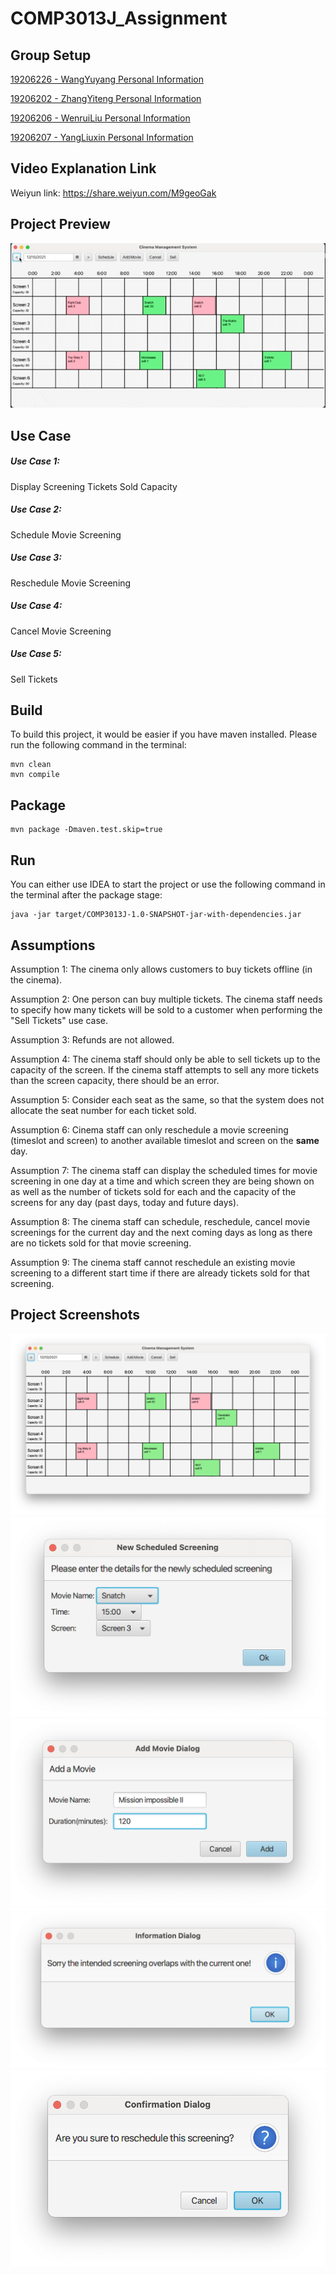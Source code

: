 # COMP3013J_Assignment

## Group Setup

[19206226 - WangYuyang  Personal Information](19206226.md)

[19206202 - ZhangYiteng Personal Information](19206202.md)

[19206206 - WenruiLiu  Personal Information](19206206.md)

[19206207 - YangLiuxin  Personal Information](19206207.md)

## Video Explanation Link
Weiyun link: https://share.weiyun.com/M9geoGak

## Project Preview
![](assets/demo.gif)

## Use Case

##### Use Case 1:

Display Screening Tickets Sold Capacity

##### Use Case 2:

Schedule Movie Screening

##### Use Case 3:

Reschedule Movie Screening

##### Use Case 4:

Cancel Movie Screening

##### Use Case 5:

Sell Tickets

## Build

To build this project, it would be easier if you have maven installed. Please run the following command in the terminal:

```shell
mvn clean
mvn compile
```

## Package

```shell
mvn package -Dmaven.test.skip=true
```

## Run

You can either use IDEA to start the project or use the following command in the terminal after the package stage:

```shell
java -jar target/COMP3013J-1.0-SNAPSHOT-jar-with-dependencies.jar
```



## Assumptions

Assumption 1:
The cinema only allows customers to buy tickets offline (in the cinema).

Assumption 2:
One person can buy multiple tickets. The cinema staff needs to specify how many
tickets will be sold to a customer when performing the "Sell Tickets" use case.

Assumption 3:
Refunds are not allowed.

Assumption 4:
The cinema staff should only be able to sell tickets up to the capacity of the screen. If the cinema staff attempts to sell any more tickets than the screen capacity, there should be an error.

Assumption 5:
Consider each seat as the same, so that the system does not allocate the seat number for each ticket sold.

Assumption 6:
Cinema staff can only reschedule a movie screening (timeslot and screen) to another
available timeslot and screen on the **same** day.

Assumption 7:
The cinema staff can display the scheduled times for movie screening in one day at a time and which screen they are being shown on as well as the number of tickets sold for each and the capacity of the screens for any day (past days, today and future days).

Assumption 8:
The cinema staff can schedule, reschedule, cancel movie screenings for the current day and the next coming days as long as there are no tickets sold for that movie screening.

Assumption 9:
The cinema staff cannot reschedule an existing movie screening to a different start time if there are already tickets sold for that screening.

## Project Screenshots

![](assets/Screen%20Shot%202021-12-10%20at%2015.04.45.png)
![](assets/Screen%20Shot%202021-12-10%20at%2015.04.58.png)
![](assets/Screen%20Shot%202021-12-10%20at%2015.05.30.png)
![](assets/Screen%20Shot%202021-12-10%20at%2015.05.39.png)
![](assets/Screen%20Shot%202021-12-10%20at%2015.05.44.png)
